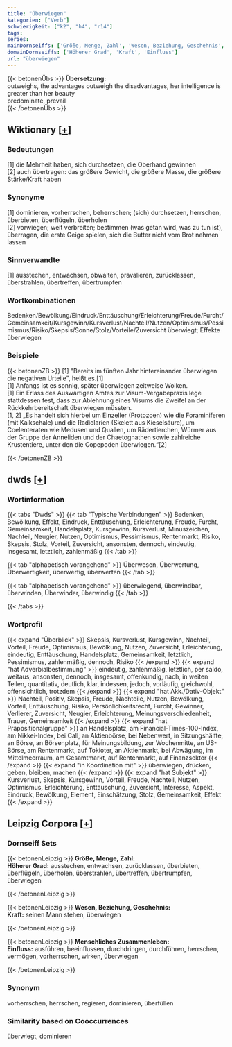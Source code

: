 ```yaml
---
title: "überwiegen"
kategorien: ["Verb"]
schwierigkeit: ["k2", "h4", "r14"]
tags:
series:
mainDornseiffs: ['Größe, Menge, Zahl', 'Wesen, Beziehung, Geschehnis', 'Menschliches Zusammenleben']
domainDornseiffs: ['Höherer Grad', 'Kraft', 'Einfluss']
url: "überwiegen"
---
```


{{< betonenÜbs >}}
**Übersetzung:**  
outweighs, the advantages outweigh the disadvantages, her intelligence is greater than her beauty  
predominate, prevail  
{{< /betonenÜbs >}}

## Wiktionary [[+](https://de.wiktionary.org/wiki/überwiegen)]

### Bedeutungen
[1] die Mehrheit haben, sich durchsetzen, die Oberhand gewinnen  
[2] auch übertragen: das größere Gewicht, die größere Masse, die größere Stärke/Kraft haben  

### Synonyme
[1] dominieren, vorherrschen, beherrschen; (sich) durchsetzen, herrschen, überbieten, überflügeln, überholen  
[2] vorwiegen;  weit verbreiten; bestimmen (was getan wird, was zu tun ist), überragen, die erste Geige spielen, sich die Butter nicht vom Brot nehmen lassen  

### Sinnverwandte
[1] ausstechen, entwachsen, obwalten, prävalieren, zurücklassen, überstrahlen, übertreffen, übertrumpfen  

### Wortkombinationen
Bedenken/Bewölkung/Eindruck/Enttäuschung/Erleichterung/Freude/Furcht/Gemeinsamkeit/Kursgewinn/Kursverlust/Nachteil/Nutzen/Optimismus/Pessimismus/Risiko/Skepsis/Sonne/Stolz/Vorteile/Zuversicht überwiegt; Effekte überwiegen  

### Beispiele
{{< betonenZB >}}
[1] "Bereits im fünften Jahr hintereinander überwiegen die negativen Urteile", heißt es.[1]  
[1] Anfangs ist es sonnig, später überwiegen zeitweise Wolken.  
[1] Ein Erlass des Auswärtigen Amtes zur Visum-Vergabepraxis lege stattdessen fest, dass zur Ablehnung eines Visums die Zweifel an der Rückkehrbereitschaft überwiegen müssten.  
[1, 2] „Es handelt sich hierbei um Einzeller (Protozoen) wie die Foraminiferen (mit Kalkschale) und die Radiolarien (Skelett aus Kieselsäure), um Coelenteraten wie Medusen und Quallen, um Rädertierchen, Würmer aus der Gruppe der Anneliden und der Chaetognathen sowie zahlreiche Krustentiere, unter den die Copepoden überwiegen.“[2]  

{{< /betonenZB >}}


## dwds [[+](https://www.dwds.de/wb/überwiegen)]

### Wortinformation
{{< tabs "Dwds" >}}
{{< tab "Typische Verbindungen" >}}
Bedenken, Bewölkung, Effekt, Eindruck, Enttäuschung, Erleichterung, Freude, Furcht, Gemeinsamkeit, Handelsplatz, Kursgewinn, Kursverlust, Minuszeichen, Nachteil, Neugier, Nutzen, Optimismus, Pessimismus, Rentenmarkt, Risiko, Skepsis, Stolz, Vorteil, Zuversicht, ansonsten, dennoch, eindeutig, insgesamt, letztlich, zahlenmäßig
{{< /tab >}}

{{< tab "alphabetisch vorangehend" >}}
Überwesen, Überwertung, Überwertigkeit, überwertig, überwerten
{{< /tab >}}

{{< tab "alphabetisch vorangehend" >}}
überwiegend, überwindbar, überwinden, Überwinder, überwindig
{{< /tab >}}

{{< /tabs >}}

### Wortprofil
{{< expand "Überblick" >}} Skepsis, Kursverlust, Kursgewinn, Nachteil, Vorteil, Freude, Optimismus, Bewölkung, Nutzen, Zuversicht, Erleichterung, eindeutig, Enttäuschung, Handelsplatz, Gemeinsamkeit, letztlich, Pessimismus, zahlenmäßig, dennoch, Risiko {{< /expand >}}
{{< expand "hat Adverbialbestimmung" >}} eindeutig, zahlenmäßig, letztlich, per saldo, weitaus, ansonsten, dennoch, insgesamt, offenkundig, nach, in weiten Teilen, quantitativ, deutlich, klar, indessen, jedoch, vorläufig, gleichwohl, offensichtlich, trotzdem {{< /expand >}}
{{< expand "hat Akk./Dativ-Objekt" >}} Nachteil, Positiv, Skepsis, Freude, Nachteile, Nutzen, Bewölkung, Vorteil, Enttäuschung, Risiko, Persönlichkeitsrecht, Furcht, Gewinner, Verlierer, Zuversicht, Neugier, Erleichterung, Meinungsverschiedenheit, Trauer, Gemeinsamkeit {{< /expand >}}
{{< expand "hat Präpositionalgruppe" >}} an Handelsplatz, am Financial-Times-100-Index, am Nikkei-Index, bei Call, an Aktienbörse, bei Nebenwert, in Sitzungshälfte, an Börse, an Börsenplatz, für Meinungsbildung, zur Wochenmitte, an US-Börse, am Rentenmarkt, auf Tokioter, an Aktienmarkt, bei Abwägung, im Mittelmeerraum, am Gesamtmarkt, auf Rentenmarkt, auf Finanzsektor {{< /expand >}}
{{< expand "in Koordination mit" >}} überwiegen, drücken, geben, bleiben, machen {{< /expand >}}
{{< expand "hat Subjekt" >}} Kursverlust, Skepsis, Kursgewinn, Vorteil, Freude, Nachteil, Nutzen, Optimismus, Erleichterung, Enttäuschung, Zuversicht, Interesse, Aspekt, Eindruck, Bewölkung, Element, Einschätzung, Stolz, Gemeinsamkeit, Effekt {{< /expand >}}

## Leipzig Corpora [[+](https://corpora.uni-leipzig.de/en/res?word=überwiegen&corpusId=deu_newscrawl-public_2018)]

### Dornseiff Sets
{{< betonenLeipzig >}}
**Größe, Menge, Zahl:**  
**Höherer Grad:** ausstechen, entwachsen, zurücklassen, überbieten, überflügeln, überholen, überstrahlen, übertreffen, übertrumpfen, überwiegen  

{{< /betonenLeipzig >}}


{{< betonenLeipzig >}}
**Wesen, Beziehung, Geschehnis:**  
**Kraft:** seinen Mann stehen, überwiegen  

{{< /betonenLeipzig >}}


{{< betonenLeipzig >}}
**Menschliches Zusammenleben:**  
**Einfluss:** ausführen, beeinflussen, durchdringen, durchführen, herrschen, vermögen, vorherrschen, wirken, überwiegen  

{{< /betonenLeipzig >}}

### Synonym
vorherrschen, herrschen, regieren, dominieren, überfüllen


### Similarity based on Cooccurrences
überwiegt, dominieren

